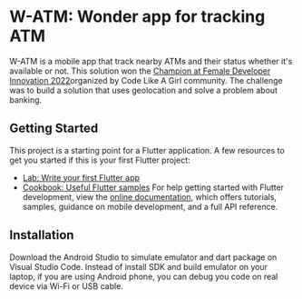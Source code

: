 # W-ATM: Wonder app for tracking ATM

W-ATM is a mobile app that track nearby ATMs and their status whether it's available or not. This solution won the [Champion at Female Developer Innovation 2022](https://codelikeagirl-vietnam.com/events/fdi-tournaments/2022/home)organized by Code Like A Girl community. The challenge was to build a solution that uses geolocation and solve a problem about banking.

## Getting Started

This project is a starting point for a Flutter application.
A few resources to get you started if this is your first Flutter project:

- [Lab: Write your first Flutter app](https://docs.flutter.dev/get-started/codelab)
- [Cookbook: Useful Flutter samples](https://docs.flutter.dev/cookbook)
  For help getting started with Flutter development, view the
  [online documentation](https://docs.flutter.dev/), which offers tutorials,
  samples, guidance on mobile development, and a full API reference.

## Installation

Download the Android Studio to simulate emulator and dart package on Visual Studio Code.
Instead of install SDK and build emulator on your laptop, if you are using Android phone, you can debug you code on real device via Wi-Fi or USB cable.
